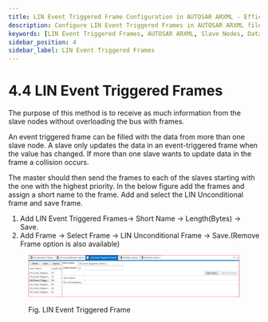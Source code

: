 ```yaml
---
title: LIN Event Triggered Frame Configuration in AUTOSAR ARXML - Efficient Data Handling
description: Configure LIN Event Triggered Frames in AUTOSAR ARXML files to optimize data communication from multiple slave nodes without overloading the bus. Assign short names and lengths to event-triggered frames, select LIN Unconditional frames, and manage data updates efficiently while handling potential collisions.
keywords: [LIN Event Triggered Frames, AUTOSAR ARXML, Slave Nodes, Data Update, Frame Collision, Master Node, LIN Unconditional Frame, Short Name, Frame Length]
sidebar_position: 4
sidebar_label: LIN Event Triggered Frames
---
```


# 4.4 LIN Event Triggered Frames

The purpose of this method is to receive as much information from the slave nodes without overloading the bus with frames. 

An event triggered frame can be filled with the data from more than one slave node. A slave only updates the data in an event-triggered frame when the value has changed. If more than one slave wants to update data in the frame a collision occurs. 

The master should then send the frames to each of the slaves starting with the one with the highest priority.
In the below figure add the frames and assign a short name to the frame. Add and select the LIN Unconditional frame and save frame.

1. Add LIN Event Triggered Frames→ Short Name → Length(Bytes) → Save.
2. Add Frame → Select Frame → LIN Unconditional Frame → Save.(Remove Frame option is also available)

<div class="text--center">

<figure>

![LIN Event Triggered Frame](../assets/image40.webp "- LIN Event Triggered Frame")
<figcaption>Fig. LIN Event Triggered Frame</figcaption>
</figure>
</div> 